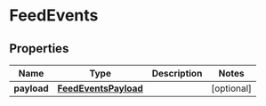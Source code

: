 

# FeedEvents


## Properties

| Name | Type | Description | Notes |
|------------ | ------------- | ------------- | -------------|
|**payload** | [**FeedEventsPayload**](FeedEventsPayload.md) |  |  [optional] |



